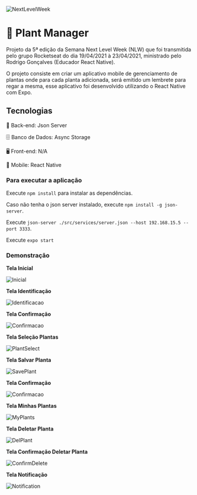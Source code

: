 ![NextLevelWeek](https://lh3.googleusercontent.com/pw/AM-JKLUC07mgsavuPL6bjrqz9umJSgCIK1HVBQsv5us5XACMjQlnQ6Rv1TrRWKY4tzY8aGiKe-u9A0o8CfQ4N9QBOoSlmnAri0-t2ibpyT-q3pdWyX9fYRHDAAzgtA4geOqQrxvOax1AP7ysjDWxdsMRmFsC=w233-h215-no?authuser=0)

# 🌱 Plant Manager

Projeto da 5ª edição da Semana Next Level Week (NLW) que foi transmitida pelo grupo Rocketseat do dia 19/04/2021 à 23/04/2021, ministrado pelo Rodrigo Gonçalves (Educador React Native).

O projeto consiste em criar um aplicativo mobile de gerenciamento de plantas onde para cada planta adicionada, será emitido um lembrete para regar a mesma, esse aplicativo foi desenvolvido utilizando o React Native com Expo.

## Tecnologias

📁 Back-end: Json Server

🗄️ Banco de Dados: Async Storage

🖥️ Front-end: N/A

📱 Mobile: React Native

### Para executar a aplicação

Execute `npm install` para instalar as dependências.

Caso não tenha o json server instalado, execute `npm install -g json-server`.

Execute `json-server ./src/services/server.json --host 192.168.15.5 --port 3333`.

Execute `expo start`

### Demonstração

**Tela Inicial**

![Inicial](https://lh3.googleusercontent.com/pw/AM-JKLWQLYEe-iaM-XGwbN3EbnCfBh4hZ49jOW9E6zjd-DNUHC0MSqwZ1W4HsyNUKwR_Hz2u_DM6f2po52e-XJbt8XuLMc9P6pkIfyiDxzT-wn8Q5ZxxKma6xNJcMuyYkuDjepT3ntwGnvBHdwADGHDg6n7w=w487-h866-no?authuser=0)

**Tela Identificação**

![Identificacao](https://lh3.googleusercontent.com/pw/AM-JKLUkXv7sHXe6oUilei4-rW0vsUAUXe_GAfc1xiKIkzH79PraHtj-P5_ZAIC2J0tDsn1WQbpY6A6wa7H04e2osyhitE0nCNcnbaTcc1SRxtUTdyqa8aIA9011W08Xmorxdkq8hwJD14zWAQbOR1p-pn7K=w487-h866-no?authuser=0)

**Tela Confirmação**

![Confirmacao](https://lh3.googleusercontent.com/pw/AM-JKLWoXj4zvUK-pHUXL0NCfw7c9CI1YIQoWJ2LlpnwVYPBzRgJB7FF-Ecc6UCGIjUjV7hQ_1zZ9YJOGBa-dvNBhPfCWXqYVl-o-_z8e_V7W8CaR7s0PDje6_81fm4i1IAvhCbGOT5lJ8nuWUQR0w08Cg8r=w487-h866-no?authuser=0)

**Tela Seleção Plantas**

![PlantSelect](https://lh3.googleusercontent.com/pw/AM-JKLWIQoG8x0SU1VoZGczDL8v08I0ySQOxp_ars20crtufXZ9SMx3kjDbZPdB0QoI4BWQjN8vWzLxx0ti72lO7PpYAko6kbdpk_TbrlSKMCqCedJYli3gsEhhTIUF263wR-1n2BZB0REHEUKxwluIbhm2d=w487-h866-no?authuser=0)

**Tela Salvar Planta**

![SavePlant](https://lh3.googleusercontent.com/pw/AM-JKLWa7uc1Ky3K2ZnOoSlrLSOvp04Vi1_3GDc_YIcHtIYaBG7esDZsVt-KWl1v1S2EkPN-QhcCKyE7wXFDJoidnXwSlMq2vUqqOaNoBnEB0kMYVdo0MhhnmEQvc31jvmkU1UYkuNLVQEFqKw04vhMXRaHf=w487-h866-no?authuser=0)

**Tela Confirmação**

![Confirmacao](https://lh3.googleusercontent.com/pw/AM-JKLVTEuE6GOQ1Sh8FuhnmM0zIw3EoDky7w_l7ceJ3OMFsA9YIMGHesM7zYr96CgcD6FVClIarNzv27EFQ1e2ev0wIZkfZArmVeQ2H9P4fQgu30A2pSM7QAEBXSBxvFYwXLjkhtpQbko-Kcd1B99zhqrCo=w487-h866-no?authuser=0)

**Tela Minhas Plantas**

![MyPlants](https://lh3.googleusercontent.com/pw/AM-JKLXuTkz04u5P_UEcvz1eS48DfHlpppe49P8uYd8FO56ZgB9pBxx5Hn5sCuJkVCgRwRKB7WkTteJnIjl7ZNtR6DLA-0gY9gpigthWzTAh4RyQcFAyo6Mo26BMMnHRAkbve_dtrGryjWtjXmXRzefKyETu=w487-h866-no?authuser=0)

**Tela Deletar Planta**

![DelPlant](https://lh3.googleusercontent.com/pw/AM-JKLWjqsZxzGW9E15gXg6F_9VL7ZumGcbF9c-Vjzup_i-AtgUt_29JIMlSaPUJ9Rxp2_LAzHu1Z0yV5KyacrTUJ6rK18PT--Km6eCjIBYn2jAit5RzFzErDGndXEGOYOxw0WHEnjBRjJcUjQeGiG8lDWlQ=w487-h866-no?authuser=0)

**Tela Confirmação Deletar Planta**

![ConfirmDelete](https://lh3.googleusercontent.com/pw/AM-JKLX8vkMaJOXwSyDs0jTAl5BD4hA2tHxSgegWHnxvhJzDooZuAZqIn-FQLA_T8baBTJUy-DYg6fzbEj1yR5m2KerG1xZ47QfOHaJnoOz02lfleEsBFFdcBYYLLAYa3-qgOFUD1OduO6LuDkTWQJGQkRAa=w487-h866-no?authuser=0)

**Tela Notificação**

![Notification](https://lh3.googleusercontent.com/pw/AM-JKLXbEl_NibR-1kNIidNIQflk7RyJ6o3pvtZ89SfX3OC9BbFwJ7G0j2OcD4AP_87LcZGFtGKUtjQlK42dFeyQZ1uaVP9acHOz3XNaSuiUspKGirdXk6iO6p6MswiLDU6A6axaJmQiinPttQFuIpCr3EkN=w487-h866-no?authuser=0)

